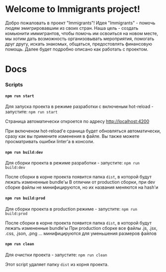 # **Welcome to Immigrants project!**

Добро пожаловать в проект "Immigrants"! Идея "Immigrants" - помочь людям эмигрировавшим из своих стран. Наша цель - создать комьюнити иммигрантов, чтобы помочь им освоиться на новом месте, мы хотим дать возможность организовывать мероприятия, помогать друг другу, искать знакомых, общаться, предостовлять финансовую помощь.
Далее будет подробно описано как работать с проектом.

# **Docs**

### **Scripts**

#### `npm run start`
Для запуска проекта в режиме разработки с включеным hot-reload - запустите:
`npm run start`

Страница автоматически откроется по адресу [http://localhost:4200](http://localhost:4200)

При включеном hot-reload'е сраница будет обновляться автоматически, сразу как вы примените изменения в файле.
Вы также можете просматривать ошибки linter'а в консоли.

#### `npm run build:dev`
Для сборки проекта в режиме разработки - запустите:
`npm run build:dev`

После сборки в корне проекта появится папка `dist`, в которой будут лежать измененные bundle'ы
В отличии от production сборки, при dev сборке файлы не минифицируются, но их названия меняются на hash'и

#### `npm run build:prod`
Для сборки проекта в production режиме - запустите:
`npm run build:prod`

После сборки в корне проекта появится папка `dist`, в которой будут лежать измененные bundle'ы
При production сборке все файлы .js, .jsx, .css, .json, .png ... минифицируются для уменьшения размеров файлов

#### `npm run clean`
Для очистки проекта - запустите:
`npm run clean`

Этот script удаляет папку `dist` из корня проекта.
